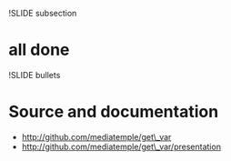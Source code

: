!SLIDE  subsection
# all done #

!SLIDE bullets
# Source and documentation #

* http://github.com/mediatemple/get\_var
* http://github.com/mediatemple/get\_var/presentation
